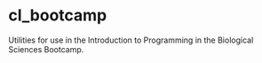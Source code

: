 # cl_bootcamp

Utilities for use in the Introduction to Programming in the Biological Sciences Bootcamp.